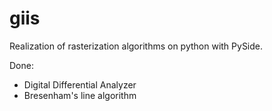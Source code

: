 giis
====
Realization of rasterization algorithms on python with PySide.

Done:
 - Digital Differential Analyzer
 - Bresenham's line algorithm
